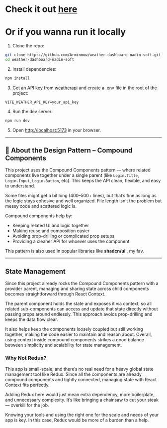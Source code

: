 
# Check it out [here](https://nadinsoft-weatherdashboard.netlify.app/)

# Or if you wanna run it locally

1. Clone the repo:
```bash
git clone https://github.com/Arminmow/weather-dashboard-nadin-soft.git
cd weather-dashboard-nadin-soft
````

2. Install dependencies:

```bash
npm install
```

3. Get an API key from [weatherapi](https://www.weatherapi.com/) and create a .env file in the root of the project:

```env
VITE_WEATHER_API_KEY=your_api_key
```

4. Run the dev server:

```bash
npm run dev
```

5. Open [http://localhost:5173](http://localhost:5173) in your browser.

---
## 🧠 About the Design Pattern – Compound Components

This project uses the Compound Components pattern — where related components live together under a single parent (like `Login.Title`, `Login.Input`, `Login.Button`, etc). This keeps the API clean, flexible, and easy to understand.

Some files might get a bit long (400–500+ lines), but that’s fine as long as the logic stays cohesive and well organized. File length isn’t the problem but messy code and scattered logic is.

Compound components help by:

- Keeping related UI and logic together  
- Making reuse and composition easier  
- Avoiding prop-drilling or complicated prop setups  
- Providing a cleaner API for whoever uses the component  

This pattern is also used in popular libraries like **shadcn/ui** , my fav.

---

## State Management 

Since this project already rocks the Compound Components pattern with a provider parent, managing and sharing state across child components becomes straightforward through React Context.

The parent component holds the state and exposes it via context, so all related sub-components can access and update that state directly without passing props around endlessly. This approach avoids prop-drilling and keeps the data flow clear.

It also helps keep the components loosely coupled but still working together, making the code easier to maintain and reason about. Overall, using context inside compound components strikes a good balance between simplicity and scalability for state management.


### Why Not Redux?

This app is small-scale, and there’s no real need for a heavy global state management tool like Redux. Since all the components are already compound components and tightly connected, managing state with React Context fits perfectly.

Adding Redux here would just mean extra dependency, more boilerplate, and unnecessary complexity. It’s like bringing a chainsaw to cut your steak — overkill for the job.

Knowing your tools and using the right one for the scale and needs of your app is key. In this case, Redux would be more of a burden than a help.



